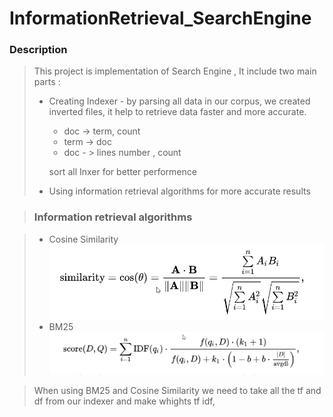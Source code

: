 # InformationRetrieval_SearchEngine

 ### Description

> This project is implementation of Search Engine ,
> It include two main parts :
> - Creating Indexer - by parsing all data in our corpus, we created inverted files, it help to retrieve data faster and more accurate.
>	  - doc -> term,  count 
>   - term -> doc
>   - doc  - >  lines number , count 
>   
>   sort all Inxer for better performence
>  - Using information retrieval algorithms for more accurate results

>  ### Information retrieval algorithms 

>   - Cosine Similarity
>   ![alt text](https://github.com/idanovadia/InformationRetrieval_SearchEngine/blob/master/markdownPhostos/cosim.png)
>   - BM25
>   ![BN25](https://github.com/idanovadia/InformationRetrieval_SearchEngine/blob/master/markdownPhostos/bm25.png)

> When using BM25 and Cosine Similarity we need to take all the tf and df from our indexer and make whights tf idf, 
